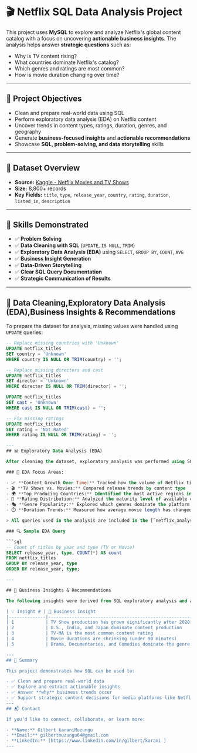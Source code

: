 # 🎬 Netflix SQL Data Analysis Project

This project uses **MySQL** to explore and analyze Netflix's global content catalog with a focus on uncovering **actionable business insights**. The analysis helps answer **strategic questions** such as:  
- Why is TV content rising?
- What countries dominate Netflix's catalog?
- Which genres and ratings are most common?
- How is movie duration changing over time?

---

## 📌 Project Objectives

- Clean and prepare real-world data using SQL
- Perform exploratory data analysis (EDA) on Netflix content
- Uncover trends in content types, ratings, duration, genres, and geography
- Generate **business-focused insights** and **actionable recommendations**
- Showcase **SQL, problem-solving, and data storytelling** skills

---

## 📁 Dataset Overview

- **Source:** [Kaggle - Netflix Movies and TV Shows](https://www.kaggle.com/datasets/shivamb/netflix-shows)
- **Size:** 8,800+ records
- **Key Fields:** `title`, `type`, `release_year`, `country`, `rating`, `duration`, `listed_in`, `description`

---

## 🧠 Skills Demonstrated

- ✅ **Problem Solving**  
- ✅ **Data Cleaning with SQL** (`UPDATE`, `IS NULL`, `TRIM`)
- ✅ **Exploratory Data Analysis (EDA)** using `SELECT`, `GROUP BY`, `COUNT`, `AVG`
- ✅ **Business Insight Generation**
- ✅ **Data-Driven Storytelling**
- ✅ **Clear SQL Query Documentation**
- ✅ **Strategic Communication of Results**

---
## 🔧 Data Cleaning,Exploratory Data Analysis (EDA),Business Insights & Recommendations

To prepare the dataset for analysis, missing values were handled using `UPDATE` queries:

```sql
-- Replace missing countries with 'Unknown'
UPDATE netflix_titles
SET country = 'Unknown'
WHERE country IS NULL OR TRIM(country) = '';

-- Replace missing directors and cast
UPDATE netflix_titles
SET director = 'Unknown'
WHERE director IS NULL OR TRIM(director) = '';

UPDATE netflix_titles
SET cast = 'Unknown'
WHERE cast IS NULL OR TRIM(cast) = '';

-- Fix missing ratings
UPDATE netflix_titles
SET rating = 'Not Rated'
WHERE rating IS NULL OR TRIM(rating) = '';

---
## 📊 Exploratory Data Analysis (EDA)

After cleaning the dataset, exploratory analysis was performed using SQL to identify patterns and answer key business questions.

### 📌 EDA Focus Areas:

- 📈 **Content Growth Over Time:** Tracked how the volume of Netflix titles evolved annually
- 🎬 **TV Shows vs. Movies:** Compared release trends by content type
- 🌍 **Top Producing Countries:** Identified the most active regions in content creation
- 🔞 **Rating Distribution:** Analyzed the maturity level of available content
- 🎭 **Genre Popularity:** Explored which genres dominate the platform
- ⏱️ **Duration Trends:** Measured how average movie length has changed over time

> All queries used in the analysis are included in the [`netflix_analysis.sql`](./sql/netflix_analysis.sql) file.

### 🔍 Sample EDA Query

```sql
-- Count of titles by year and type (TV or Movie)
SELECT release_year, type, COUNT(*) AS count
FROM netflix_titles
GROUP BY release_year, type
ORDER BY release_year, type;

---

## 📌 Business Insights & Recommendations

The following insights were derived from SQL exploratory analysis and are aimed at guiding Netflix's content and growth strategy:

| 💡 Insight # | 🧠 Business Insight                                                | ✅ Recommendation                                                                 |
|--------------|--------------------------------------------------------------------|-----------------------------------------------------------------------------------|
| 1            | TV Show production has grown significantly after 2020             | Invest in episodic content (series, mini-series) to support engagement            |
| 2            | U.S., India, and Japan dominate content production                | Localize content creation in emerging markets like Africa and LATAM               |
| 3            | TV-MA is the most common content rating                           | Expand family and kids content to attract a broader demographic                   |
| 4            | Movie durations are shrinking (under 90 minutes)                  | Promote short-form content and explore anthology/short-documentary formats        |
| 5            | Drama, Documentaries, and Comedies dominate the genre catalog     | Diversify into underrepresented genres such as Sci-Fi, Fantasy, and Action        |

---
## 📌 Summary

This project demonstrates how SQL can be used to:

- ✅ Clean and prepare real-world data
- ✅ Explore and extract actionable insights
- ✅ Answer **why** business trends occur
- ✅ Support strategic content decisions for media platforms like Netflix
---
## 📬 Contact

If you’d like to connect, collaborate, or learn more:

- **Name:** Gilbert karaniMuzungu 
- **Email:** gilbertmuzungu64@gmail.com  
- **LinkedIn:** [https://www.linkedin.com/in/gilbert/karani ]
---
